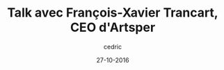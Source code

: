 ---
layout: video
title: "Talk avec François-Xavier Trancart, CEO d'Artsper"
youtube_slug: "--VU9YLIaXE"
date: 27-10-2016
author: cedric
labels:
  - talk
pushed: true
thumbnail: 2016-10-27-francois-xavier-trancart-ceo-artsper.jpg
description: "Pour cette masterclass AperoTalk nous recevons François-Xavier Trancart,  executive director et co-fondateur d'Artsper, la plateforme qui démocratise la vente d'oeuvres d'art !"
---